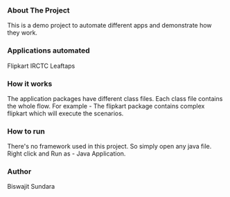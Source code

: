 ### About The Project
This is a demo project to automate different apps and demonstrate how they work.


### Applications automated
Flipkart
IRCTC
Leaftaps




### How it works
The application packages have different class files. Each class file contains the whole flow.
For example - The flipkart package contains complex flipkart which will execute the scenarios.


### How to run
There's no framework used in this project. So simply open any java file.
Right click and Run as - Java Application.


### Author
Biswajit Sundara

